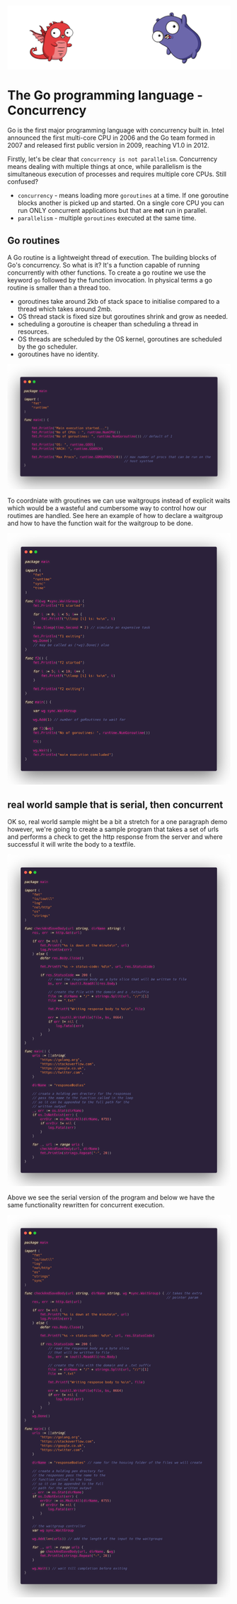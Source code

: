 ![](/assets/gologo.png)

# The Go programming language - Concurrency

Go is the first major programming language with concurrency built in. Intel announced the first multi-core CPU in 2006 and the Go team formed in 2007 and released first public version in 2009, reaching V1.0 in 2012.

Firstly, let's be clear that `concurrency is not parallelism`. Concurrency means dealing with multiple things at once, while parallelism is the simultaneous execution of processes and requires multiple core CPUs. Still confused?

- `concurrency` - means loading more `goroutines` at a time. If one goroutine blocks another is picked up and started. On a single core CPU you can run ONLY concurrent applications but that are **not** run in parallel.
- `parallelism` - multiple `goroutines` executed at the same time.

## Go routines

A Go routine is a lightweight thread of execution. The building blocks of Go's concurrency. So what is it? It's a function capable of running concurrently with other functions. To create a go routine we use the keyword `go` followed by the function invocation. In physical terms a go routine is smaller than a thread too.

- goroutines take around 2kb of stack space to initialise compared to a thread which takes around 2mb.
- OS thread stack is fixed size but goroutines shrink and grow as needed.
- scheduling a goroutine is cheaper than scheduling a thread in resources.
- OS threads are scheduled by the OS kernel, goroutines are scheduled by the go scheduler.
- goroutines have no identity.

![](/core/src/16-concurrency/assets/1601-goroutine.png)

To coordniate with groutines we can use waitgroups instead of explicit waits which would be a wasteful and cumbersome way to control how our routimes are handled. See here an example of how to declare a waitgroup and how to have the function wait for the waitgroup to be done.

![](/core/src/16-concurrency/assets/1602-waitgroups.png)

## real world sample that is serial, then concurrent

OK so, real world sample might be a bit a stretch for a one paragraph demo however, we're going to create a sample program that takes a set of urls and performs a check to get the http response from the server and where successful it will write the body to a textfile.

![](/core/src/16-concurrency/assets/1603-url-checker.png)

Above we see the serial version of the program and below we have the same functionality rewritten for concurrent execution.

![](/core/src/16-concurrency/assets/1603-url-checker-v2.png)
